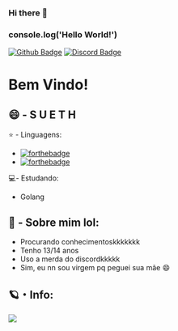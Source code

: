 ### Hi there 👋

<!--
**expurgaram/expurgaram** is a ✨ _special_ ✨ repository because its `README.md` (this file) appears on your GitHub profile.

Here are some ideas to get you started:

- 🔭 I’m currently working on ...
- 🌱 I’m currently learning ...
- 👯 I’m looking to collaborate on ...
- 🤔 I’m looking for help with ...
- 💬 Ask me about ...
- 📫 How to reach me: ...
- 😄 Pronouns: ...
- ⚡ Fun fact: ...
-->

### console.log('Hello World!')

[![Github Badge](https://img.shields.io/badge/-Github-000?style=flat-square&logo=Github&logoColor=white&link=link_do_seu_perfil_no_github)](https://github.com/expurgaram) [![Discord Badge](https://img.shields.io/discord/808162135342579773?color=s&label=Discord&logo=Discord&logoColor=lol&style=flat-square)](https://discord.gg/xg96TukeX4
)

<!--
**Sueth/Sueth** is a :sparkles: _special_ :sparkles: repository because its `README.md` (this file) appears on your GitHub profile.

Here are some ideas to get you started:

- :telescope: I’m currently working on ...
- :seedling: I’m currently learning ...
- :people_with_bunny_ears_partying: I’m looking to collaborate on ...
- :thinking: I’m looking for help with ...
- :speech_balloon: Ask me about ...
- :mailbox: How to reach me: ...
- :smile: Pronouns: ...
- :zap: Fun fact: ...
-->

# Bem Vindo!

## :smile: - S U E T H 

:star: - Linguagens:
- [![forthebadge](https://img.shields.io/badge/javascript%20-%23323330.svg?&style=for-the-badge&logo=javascript&logoColor=%23F7DF1E)](https://pt.wikipedia.org/wiki/JavaScript)
- [![forthebadge](https://img.shields.io/badge/nodejs%20-006400.svg?&style=for-the-badge&logo=node.js&logoColor=white)](https://nodejs.org/en/)

:computer:- Estudando:
- Golang 



## :monkey: - Sobre mim lol:


- Procurando conhecimentoskkkkkkk
- Tenho 13/14 anos
- Uso a merda do discordkkkkk
- Sim, eu nn sou virgem pq peguei sua mãe :smile:

## 🪐・Info:
<img src="https://github-readme-stats.vercel.app/api?username=expurgaram&&show_icons=true&title_color=FF1493&icon_color=FF69B4&text_color=FFC0CB&bg_color=4B0082">

